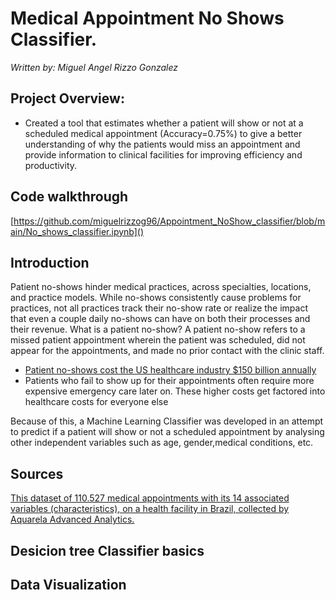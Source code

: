 # Medical Appointment No Shows Classifier. 
*Written by: Miguel Angel Rizzo Gonzalez*


##  Project Overview: 
- Created a tool that estimates whether a patient will show or not at a scheduled medical appointment (Accuracy=0.75%) to give a better understanding of why the patients would miss an appointment and provide information  to clinical facilities for improving efficiency and productivity.


 ## Code walkthrough 
 [https://github.com/miguelrizzog96/Appointment_NoShow_classifier/blob/main/No_shows_classifier.ipynb]()
## Introduction
Patient no-shows hinder medical practices, across specialties, locations, and practice models. While no-shows consistently cause problems for practices, not all practices track their no-show rate or realize the impact that even a couple daily no-shows can have on both their processes and their revenue. 
What is a patient no-show? A patient no-show refers to a missed patient appointment wherein the patient was scheduled, did not appear for the appointments, and made no prior contact with the clinic staff.

- [Patient no-shows cost the US healthcare industry $150 billion annually](https://www.post-gazette.com/business/businessnews/2013/02/24/No-shows-cost-health-care-system-billions/stories/201302240381)
- Patients who fail to show up for their appointments often require more expensive emergency care later on. These higher costs get factored into healthcare costs for everyone else

Because of this, a Machine Learning Classifier was developed in an attempt to predict if a patient will show or not a scheduled appointment by analysing other independent variables such as age, gender,medical conditions, etc.
## Sources

 [This dataset of 110.527 medical appointments with its 14 associated variables (characteristics), on a health facility in Brazil, collected by Aquarela Advanced Analytics.](https://www.kaggle.com/joniarroba/noshowappointments)
## Desicion tree Classifier basics

## Data Visualization



